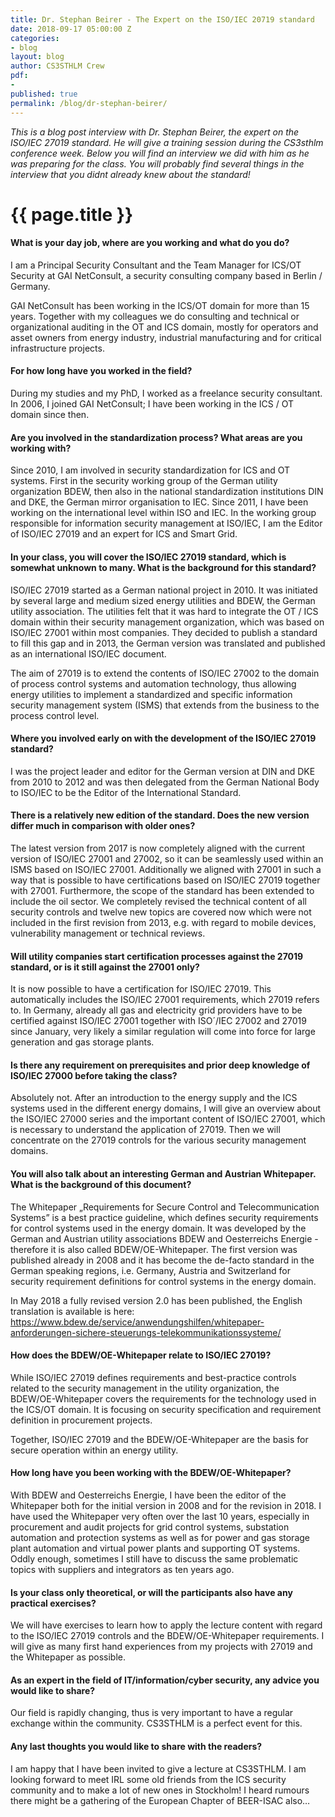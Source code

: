 ```yaml
---
title: Dr. Stephan Beirer - The Expert on the ISO/IEC 20719 standard
date: 2018-09-17 05:00:00 Z
categories:
- blog
layout: blog
author: CS3STHLM Crew
pdf:
- 
published: true
permalink: /blog/dr-stephan-beirer/
---
```


*This is a blog post interview with Dr. Stephan Beirer, the expert on the
ISO/IEC 27019 standard. He will give a training session during the
CS3sthlm conference week. Below you will find an interview we did with
him as he was preparing for the class. You will probably find several
things in the interview that you didnt already knew about the standard!*

<h1 class="blog-title">{{ page.title }}</h1>

#### What is your day job, where are you working and what do you do?

I am a Principal Security Consultant and the Team Manager for ICS/OT Security at GAI NetConsult, a security consulting company based in Berlin / Germany.

GAI NetConsult has been working in the ICS/OT domain for more than 15 years. Together with my colleagues we do consulting and technical or organizational auditing in the OT and ICS domain, mostly for operators and asset owners from energy industry, industrial manufacturing and for critical infrastructure projects.

#### For how long have you worked in the field?

During my studies and my PhD, I worked as a freelance security consultant. In 2006, I joined GAI NetConsult; I have been working in the ICS / OT domain since then. 

#### Are you involved in the standardization process? What areas are you working with?

Since 2010, I am involved in security standardization for ICS and OT systems. First in the security working group of the German utility organization BDEW, then also in the national standardization institutions DIN and DKE, the German mirror organisation to IEC. Since 2011, I have been working on the international level within ISO and IEC. In the working group responsible for information security management at ISO/IEC, I am the Editor of ISO/IEC 27019 and an expert for ICS and Smart Grid.

#### In your class, you will cover the ISO/IEC 27019 standard, which is somewhat unknown to many. What is the background for this standard?

ISO/IEC 27019 started as a German national project in 2010. It was initiated by several large and medium sized energy utilities and BDEW, the German utility association. The utilities felt that it was hard to integrate the OT / ICS domain within their security management organization, which was based on ISO/IEC 27001 within most companies. They decided to publish a standard to fill this gap and in 2013, the German version was translated and published as an international ISO/IEC document.

The aim of 27019 is to extend the contents of ISO/IEC 27002 to the domain of process control systems and automation technology, thus allowing energy utilities to implement a standardized and specific information security management system (ISMS) that extends from the business to the process control level.

#### Where you involved early on with the development of the ISO/IEC 27019 standard?

I was the project leader and editor for the German version at DIN and DKE from 2010 to 2012 and was then delegated from the German National Body to ISO/IEC to be the Editor of the International Standard.

#### There is a relatively new edition of the standard. Does the new version differ much in comparison with older ones?

The latest version from 2017 is now completely aligned with the current version of ISO/IEC 27001 and 27002, so it can be seamlessly used within an ISMS based on ISO/IEC 27001. Additionally we aligned with 27001 in such a way that is possible to have certifications based on ISO/IEC 27019 together with 27001. Furthermore, the scope of the standard has been extended to include the oil sector. We completely revised the technical content of all security controls and twelve new topics are covered now which were not included in the first revision from 2013, e.g. with regard to mobile devices, vulnerability management or technical reviews. 
 

#### Will utility companies start certification processes against the 27019 standard, or is it still against the 27001 only?

It is now possible to have a certification for ISO/IEC 27019. This automatically includes the ISO/IEC 27001 requirements, which 27019 refers to. In Germany, already all gas and electricity grid providers have to be certified against ISO/IEC 27001 together with ISO´/IEC 27002 and 27019 since January, very likely a similar regulation will come into force for large generation and gas storage plants.

#### Is there any requirement on prerequisites and prior deep knowledge of ISO/IEC 27000 before taking the class?

Absolutely not. After an introduction to the energy supply and the ICS systems used in the different energy domains, I will give an overview about the ISO/IEC 27000 series and the important content of ISO/IEC 27001, which is necessary to understand the application of 27019. Then we will concentrate on the 27019 controls for the various security management domains.

#### You will also talk about an interesting German and Austrian Whitepaper. What is the background of this document? 

The Whitepaper „Requirements for Secure Control and Telecommunication Systems” is a best practice guideline, which defines security requirements for control systems used in the energy domain. It was developed by the German and Austrian utility associations BDEW and Oesterreichs Energie - therefore it is also called BDEW/OE-Whitepaper. The first version was published already in 2008 and it has become the de-facto standard in the German speaking regions, i.e. Germany, Austria and Switzerland for security requirement definitions for control systems in the energy domain. 

In May 2018 a fully revised version 2.0 has been published, the English translation is available is here:  https://www.bdew.de/service/anwendungshilfen/whitepaper-anforderungen-sichere-steuerungs-telekommunikationssysteme/

#### How does the BDEW/OE-Whitepaper relate to ISO/IEC 27019?

While ISO/IEC 27019 defines requirements and best-practice controls related to the security management in the utility organization, the BDEW/OE-Whitepaper covers the requirements for the technology used in the ICS/OT domain. It is focusing on security specification and requirement definition in procurement projects.

Together, ISO/IEC 27019 and the BDEW/OE-Whitepaper are the basis for secure operation within an energy utility.

#### How long have you been working with the BDEW/OE-Whitepaper?

With BDEW and Oesterreichs Energie, I have been the editor of the Whitepaper both for the initial version in 2008 and for the revision in 2018. I have used the Whitepaper very often over the last 10 years, especially in procurement and audit projects for grid control systems, substation automation and protection systems as well as for power and gas storage plant automation and virtual power plants and supporting OT systems. Oddly enough, sometimes I still have to discuss the same problematic topics with suppliers and integrators as ten years ago.

#### Is your class only theoretical, or will the participants also have any practical exercises?

We will have exercises to learn how to apply the lecture content with regard to the ISO/IEC 27019 controls and the BDEW/OE-Whitepaper requirements. I will give as many first hand experiences from my projects with 27019 and the Whitepaper as possible.


#### As an expert in the field of IT/information/cyber security, any advice you would like to share?

Our field is rapidly changing, thus is very important to have a regular exchange within the community. CS3STHLM is a perfect event for this.

#### Any last thoughts you would like to share with the readers?

I am happy that I have been invited to give a lecture at CS3STHLM. I am looking forward to meet IRL some old friends from the ICS security community and to make a lot of new ones in Stockholm! I heard rumours there might be a gathering of the European Chapter of BEER-ISAC also…